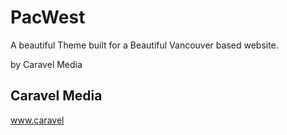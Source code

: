 # PacWest

A beautiful Theme built for a Beautiful Vancouver based website.

by Caravel Media

## Caravel Media

www.caravel
